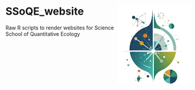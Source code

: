 # SSoQE_website <img src="photos/logo_v2.png" align="right" width="200"/>

Raw R scripts to render websites for Science School of Quantitative Ecology
